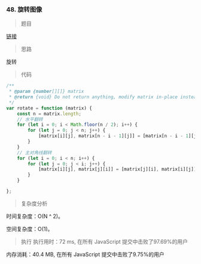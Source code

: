 ### 48. 旋转图像

> 题目

[链接](https://leetcode-cn.com/problems/rotate-image/)

> 思路

旋转

> 代码

```js
/**
 * @param {number[][]} matrix
 * @return {void} Do not return anything, modify matrix in-place instead.
 */
var rotate = function (matrix) {
    const n = matrix.length;
    // 水平翻转
    for (let i = 0; i < Math.floor(n / 2); i++) {
        for (let j = 0; j < n; j++) {
            [matrix[i][j], matrix[n - i - 1][j]] = [matrix[n - i - 1][j], matrix[i][j]];
        }
    }
    // 主对角线翻转
    for (let i = 0; i < n; i++) {
        for (let j = 0; j < i; j++) {
            [matrix[i][j], matrix[j][i]] = [matrix[j][i], matrix[i][j]];
        }
    }

};
```

> 复杂度分析

时间复杂度：O(N ^ 2)。

空间复杂度：O(1)。

> 执行
执行用时：72 ms, 在所有 JavaScript 提交中击败了97.69%的用户

内存消耗：40.4 MB, 在所有 JavaScript 提交中击败了9.75%的用户
